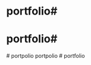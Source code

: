 # portfolio# 
# portfolio#
#   p o r t p o l i o 
 
   p o r t p o l i o 
 
 #   p o r t f o l i o 
 
 